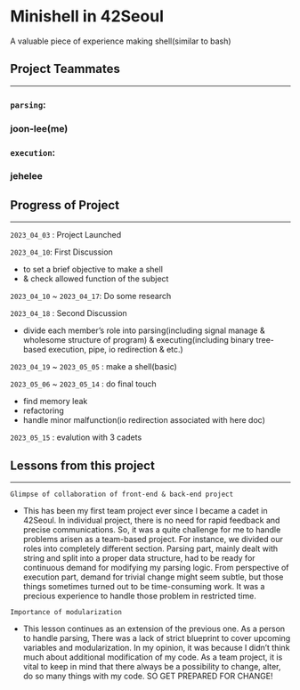 # Minishell in 42Seoul

A valuable piece of experience making shell(similar to bash)

## Project Teammates

---

### `parsing`:

### joon-lee(me)

### `execution`:

### jehelee

## Progress of Project

---

`2023_04_03` : Project Launched

`2023_04_10`: First Discussion

- to set a brief objective to make a shell
- & check allowed function of the subject

`2023_04_10` ~ `2023_04_17`: Do some research

`2023_04_18` : Second Discussion

- divide each member’s role into parsing(including signal manage & wholesome structure of program) & executing(including binary tree-based execution, pipe, io redirection & etc.)

`2023_04_19` ~ `2023_05_05` : make a shell(basic)

`2023_05_06` ~ `2023_05_14` : do final touch

- find memory leak
- refactoring
- handle minor malfunction(io redirection associated with here doc)

`2023_05_15` : evalution with 3 cadets

## Lessons from this project

---

`Glimpse of collaboration of front-end & back-end project`

- This has been my first team project ever since I became a cadet in 42Seoul. In individual project, there is no need for rapid feedback and precise communications. So, it was a quite challenge for me to handle problems arisen as a team-based project. For instance, we divided our roles into completely different section. Parsing part, mainly dealt with string and split into a proper data structure, had to be ready for continuous demand for modifying my parsing logic. From perspective of execution part, demand for trivial change might seem subtle, but those things sometimes turned out to be time-consuming work. It was a precious experience to handle those problem in restricted time.

`Importance of modularization`

- This lesson continues as an extension of the previous one. As a person to handle parsing, There was a lack of strict blueprint to cover upcoming variables and modularization. In my opinion, it was because I didn’t think much about additional modification of my code. As a team project, it is vital to keep in mind that there always be a possibility to change, alter, do so many things with  my code. SO GET PREPARED FOR CHANGE!